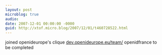 ```yaml
---
layout: post
microblog: true
audio: 
date: 2007-12-01 00:00:00 -0000
guid: http://xtof.micro.blog/2007/12/01/t460728522.html
---
```

joined openideurope's clique [dev.openideurope.eu/team/](http://dev.openideurope.eu/team/)  openidfrance to be completed
